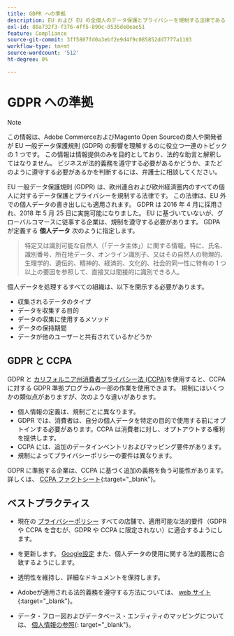 ```yaml
---
title: GDPR への準拠
description: EU および EU の全個人のデータ保護とプライバシーを規制する法律である EU 一般データ保護規則 (GDPR) について説明します。
exl-id: 88a732f3-f376-4ff5-890c-0535de8eae51
feature: Compliance
source-git-commit: 3ff5807fd0a3ebf2e9d4f9c085852dd7777a1103
workflow-type: tm+mt
source-wordcount: '512'
ht-degree: 0%

---
```


# GDPR への準拠

>[!NOTE]
>
>この情報は、Adobe CommerceおよびMagento Open Sourceの商人や開発者が EU 一般データ保護規則 (GDPR) の影響を理解するのに役立つ一連のトピックの 1 つです。 この情報は情報提供のみを目的としており、法的な助言と解釈してはなりません。 ビジネスが法的義務を遵守する必要があるかどうか、またどのように遵守する必要があるかを判断するには、弁護士に相談してください。

EU 一般データ保護規則 (GDPR) は、欧州連合および欧州経済圏内のすべての個人に対するデータ保護とプライバシーを規制する法律です。 この法律は、EU 外での個人データの書き出しにも適用されます。 GDPR は 2016 年 4 月に採用され、2018 年 5 月 25 日に実施可能になりました。 EU に基づいていないが、グローバルコマースに従事する企業は、規制を遵守する必要があります。 GDPA が定義する **個人データ** 次のように指定します。

>特定又は識別可能な自然人（「データ主体」）に関する情報。特に、氏名、識別番号、所在地データ、オンライン識別子、又はその自然人の物理的、生理学的、遺伝的、精神的、経済的、文化的、社会的同一性に特有の 1 つ以上の要因を参照して、直接又は間接的に識別できる人。

個人データを処理するすべての組織は、以下を開示する必要があります。

- 収集されるデータのタイプ
- データを収集する目的
- データの収集に使用するメソッド
- データの保持期間
- データが他のユーザーと共有されているかどうか

## GDPR と CCPA

GDPR と [カリフォルニア州消費者プライバシー法 (CCPA)](../getting-started/compliance-ccpa.md)を使用すると、CCPA に対する GDPR 準拠プログラムの一部の作業を使用できます。 規制にはいくつかの類似点がありますが、次のような違いがあります。

- 個人情報の定義は、規制ごとに異なります。
- GDPR では、消費者は、自分の個人データを特定の目的で使用する前にオプトインする必要があります。CCPA は消費者に対し、オプトアウトする権利を提供します。
- CCPA には、追加のデータインベントリおよびマッピング要件があります。
- 規制によってプライバシーポリシーの要件は異なります。

GDPR に準拠する企業は、CCPA に基づく追加の義務を負う可能性があります。 詳しくは、 [CCPA ファクトシート][3]{:target=&quot;_blank&quot;}。

## ベストプラクティス

- 現在の [プライバシーポリシー](../getting-started/privacy-policy.md) すべての店舗で、適用可能な法的要件（GDPR や CCPA を含むが、GDPR や CCPA に限定されない）に適合するようにします。

- を更新します。 [Google設定](../merchandising-promotions/google-tools.md#google-privacy-settings) また、個人データの使用に関する法的義務に合致するようにします。

- 透明性を維持し、詳細なドキュメントを保持します。

- Adobeが適用される法的義務を遵守する方法については、 [web サイト][1]{:target=&quot;_blank&quot;}。

- データ・フロー図およびデータベース・エンティティのマッピングについては、 [個人情報の参照][2]{: target=&quot;_blank&quot;}。

[1]: https://business.adobe.com/privacy/general-data-protection-regulation.html
[2]: https://experienceleague.adobe.com/docs/commerce-operations/security-and-compliance/reference/data-m2.html
[3]: https://oag.ca.gov/system/files/attachments/press_releases/CCPA%20Fact%20Sheet%20%2800000002%29.pdf
